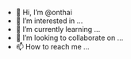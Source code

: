 - 👋 Hi, I’m @onthai
- 👀 I’m interested in ...
- 🌱 I’m currently learning ...
- 💞️ I’m looking to collaborate on ...
- 📫 How to reach me ...

<!---
onthai/onthai is a ✨ special ✨ repository because its `README.md` (this file) appears on your GitHub profile.
You can click the Preview link to take a look at your changes.
--->
